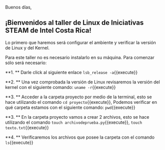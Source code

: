 Buenos días, 

## ¡Bienvenidos al taller de Linux de Iniciativas STEAM de Intel Costa Rica!



Lo primero que haremos será configurar el ambiente y verificar la versión de Linux y del Kernel.

Para este taller no es necesario instalarlo en su máquina. Para comenzar sólo será necesario:

**1. ** Darle click al siguiente enlace `lsb_release -a`{{execute}}

**2. **  Una vez comprobada la versión de Linux revisaremos la versión del kernel con el siguiente comando: `uname -r`{{execute}}

**3. ** Acceder a la carpeta proyecto por medio de la terminal, esto se hace utilizando el comando  `cd proyecto`{{execute}}, Podemos verificar en qué carpeta estamos con el siguiente comando: `pwd`{{execute}}

**3. ** En la carpeta proyecto vamos a crear 2 archivos, esto se hace utilizando el comando `touch archivodeprueba.py`{{execute}}, `touch texto.txt`{{execute}}

**4. ** Verificaremos los archivos que posee la carpeta con el comando `ls`{{execute}}

